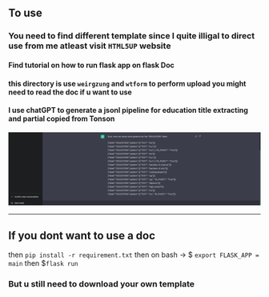 ## To use

### You need to find different template since I quite illigal to direct use from me atleast visit `HTML5UP` website

#### Find tutorial on how to run flask app on flask Doc

#### this directory is use `weirgzung` and `wtform` to perform upload you might need to read the doc if u want to use

#### I use chatGPT to generate a jsonl pipeline for education title extracting and partial copied from Tonson
<img src = 'chatgpt.png'>


----------------

## If you dont want to use a doc

then `pip install -r requirement.txt`
then on bash -> $ `export FLASK_APP = main`
then $`flask run`
### But u still need to download your own template